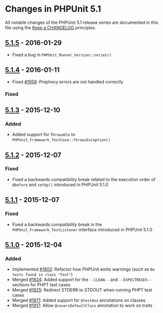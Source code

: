 # Changes in PHPUnit 5.1

All notable changes of the PHPUnit 5.1 release series are documented in this file using the [Keep a CHANGELOG](http://keepachangelog.com/) principles.

## [5.1.5] - 2016-01-29

* Fixed a bug in `PHPUnit_Runner_Version::series()`

## [5.1.4] - 2016-01-11

* Fixed [#1959](https://github.com/sebastianbergmann/phpunit/issues/1959): Prophecy errors are not handled correctly

### Fixed

## [5.1.3] - 2015-12-10

### Added

* Added support for `Throwable` to `PHPUnit_Framework_TestCase::throwsException()`

## [5.1.2] - 2015-12-07

### Fixed

* Fixed a backwards compatibility break related to the execution order of `@before` and `setUp()` introduced in PHPUnit 5.1.0

## [5.1.1] - 2015-12-07

### Fixed

* Fixed a backwards compatibility break in the `PHPUnit_Framework_TestListener` interface introduced in PHPUnit 5.1.0

## [5.1.0] - 2015-12-04

### Added

* Implemented [#1802](https://github.com/sebastianbergmann/phpunit/issues/1802): Refactor how PHPUnit emits warnings (such as `No tests found in class "Test"`)
* Merged [#1824](https://github.com/sebastianbergmann/phpunit/issues/1824): Added support for the `--CLEAN--` and `--EXPECTREGEX--` sections for PHPT test cases
* Merged [#1825](https://github.com/sebastianbergmann/phpunit/issues/1825): Redirect STDERR to STDOUT when running PHPT test cases
* Merged [#1871](https://github.com/sebastianbergmann/phpunit/issues/1871): Added support for `@testdox` annotations on classes
* Merged [#1917](https://github.com/sebastianbergmann/phpunit/issues/1917): Allow `@coversDefaultClass` annotation to work on traits

[5.1.5]: https://github.com/sebastianbergmann/phpunit/compare/5.1.4...5.1.5
[5.1.4]: https://github.com/sebastianbergmann/phpunit/compare/5.1.3...5.1.4
[5.1.3]: https://github.com/sebastianbergmann/phpunit/compare/5.1.2...5.1.3
[5.1.2]: https://github.com/sebastianbergmann/phpunit/compare/5.1.1...5.1.2
[5.1.1]: https://github.com/sebastianbergmann/phpunit/compare/5.1.0...5.1.1
[5.1.0]: https://github.com/sebastianbergmann/phpunit/compare/5.0...5.1.0

